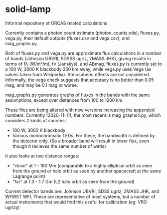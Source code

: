 # solid-lamp
Informal repository of ORCAS related calculations

Currently contains a photon count estimate (photon_counts.ods), fluxes.py, vega.py, their default outputs (fluxes.csv and vega.csv), and mag_graphs.py.

Both of fluxes.py and vega.py are approximate flux calculations in a number of bands (Johnson UBVRI, SDSSS ugriz, 2MASS JHK), giving results in terms of fλ (W/m²/m), fν (Janskys), and ABmag. fluxes.py is currently set to a 100 W, 3000 K blackbody 250 km away, while vega.py uses Vega (as values taken from Wikipedia). Atmospheric effects are not considered. Informally, the vega check suggests that accuracy is no better than 0.05 mag, and may be 0.1 mag or worse.

mag_graphs.py generates graphs of fluxes in the bands with the same assumptions, except over distances from 100 to 1200 km.


These files are being altered with new versions increasing the appended numbers. Currently (2020-11-11), the most recent is mag_graphs4.py, which considers 2 kinds of sources:
* 100 W, 3000 K blackbody
* Various monochromatic LEDs. For these, the bandwidth is defined by the detector only. (So a broader band will result in lower flux, even though it recieves the same number of watts)

It also looks at two distance ranges: 
* "close" at 1 - 180 Mm (comparable to a highly elliptical orbit as seen from the ground or halo orbit as seen by another spacecraft at the same Lagrange point)
* "far" at 1.3 - 1.7 Gm (L2 halo orbit as seen from the ground)

Current detector bands are: Johnson UBVRI, SDSS ugriz, 2MASS JHK, and WFIRST WFI. These are representative of most systems, but a number of actual instruments that would find this useful for calibration (eg: VRO ugrizy)
